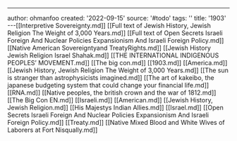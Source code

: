 ---
author: ohmanfoo
created: '2022-09-15'
source: '#todo'
tags: ''
title: '1903'
---[[Interpretive Sovereignty.md]]
[[Full text of Jewish History, Jewish Religion The Weight of 3,000 Years.md]]
[[Full text of Open Secrets Israeli Foreign And Nuclear Policies Expansionism And Israeli Foreign Policy.md]]
[[Native American Sovereigntyand TreatyRights.md]]
[[Jewish History Jewish Religion Israel Shahak.md]]
[[THE INTERNATIONAL INDIGENOUS PEOPLES’ MOVEMENT.md]]
[[The big con.md]]
[[1903.md]]
[[America.md]]
[[Jewish History, Jewish Religion The Weight of 3,000 Years.md]]
[[The sun is stranger than astrophysicists imagined.md]]
[[The art of kakeibo, the japanese budgeting system that could change your financial life.md]]
[[RNA.md]]
[[Native peoples, the british crown and the war of 1812.md]]
[[The Big Con EN.md]]
[[Israeli.md]]
[[American.md]]
[[Jewish History, Jewish Religion.md]]
[[His Majestys Indian Allies.md]]
[[Israel.md]]
[[Open Secrets Israeli Foreign And Nuclear Policies Expansionism And Israeli Foreign Policy.md]]
[[Treaty.md]]
[[Native Mixed Blood and White Wives of Laborers at Fort Nisqually.md]]

